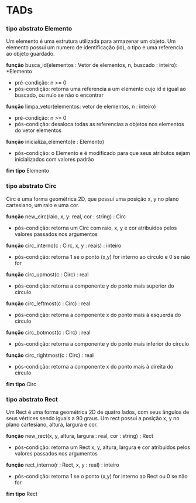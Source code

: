 # TADs

### **tipo abstrato** Elemento

Um elemento é uma estrutura utilizada para armazenar um objeto. Um elemento possui um numero de identificação (id), o tipo e uma referencia ao objeto guardado.

**função** busca_id(elementos : Vetor de elementos, n, buscado : inteiro): \*Elemento
- pré-condição: n >= 0
- pós-condição: retorna uma referencia a um elemento cujo id é igual ao buscado, ou nulo se não o encontrar

**função** limpa_vetor(elementos: vetor de elementos, n : inteiro)
- pré-condição: n >= 0
- pós-condição: desaloca todas as referencias a objetos nos elementos do vetor elementos

**função** inicializa_elemento(e : Elemento)
- pós-condição: o Elemento e é modificado para que seus atributos sejam inicializados com valores padrão

**fim tipo** Elemento

### **tipo abstrato** Circ

Circ é uma forma geométrica 2D, que possui uma posição x, y no plano cartesiano, um raio e uma cor.

**função** new_circ(raio, x, y: real, cor : string) : Circ
- pós-condição: retorna um Circ com raio, x, y e cor atribuidos pelos valores passados nos argumentos

**função** circ_interno(c : Circ, x, y : reais) : inteiro
- pós-condição: retorna 1 se o ponto (x,y) for interno ao círculo e 0 se não for

**função** circ_upmost(c : Circ) : real
- pós-condição: retorna a componente y do ponto mais superior do círculo

**função** circ_leftmost(c : Circ) : real
- pós-condição: retorna a componente x do ponto mais à esquerda do círculo

**função** circ_botmost(c : Circ) : real
- pós-condição: retorna a componente y do ponto mais inferior do círculo

**função** circ_rightmost(c : Circ) : real
- pós-condição: retorna a componente x do ponto mais à direita do círculo

**fim tipo** Circ

### **tipo abstrato** Rect

Um Rect é uma forma geométrica 2D de quatro lados, com seus ângulos de seus vértices sendo iguais a 90 graus. Um rect possui a posição x, y no plano cartesiano, altura, largura e cor.

**função** new_rect(x, y, altura, largura : real, cor : string) : Rect
- pós-condição: retorna um Rect x, y, altura, largura e cor atribuidos pelos valores passados nos argumentos

**função** rect_interno(r : Rect, x, y : real) : inteiro
- pós-condição: retorna 1 se o ponto (x,y) for interno ao Rect ou 0 se não for

**fim tipo** Rect
